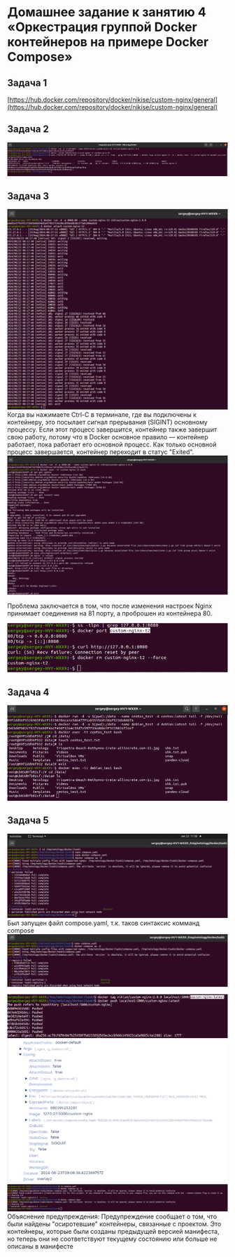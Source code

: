 # Домашнее задание к занятию 4 «Оркестрация группой Docker контейнеров на примере Docker Compose»

## Задача 1

[https://hub.docker.com/repository/docker/nikise/custom-nginx/general](https://hub.docker.com/repository/docker/nikise/custom-nginx/general)

## Задача 2

![task2](https://github.com/SeNike/Study_24/blob/main/02.Docker/task2.png)

## Задача 3
![task3-0.png](https://github.com/SeNike/Study_24/blob/main/02.Docker/task3.0.png)
Когда вы нажимаете Ctrl-C в терминале, где вы подключены к контейнеру, это посылает сигнал прерывания (SIGINT) основному процессу. Если этот процесс завершится, контейнер также завершит свою работу, потому что в Docker основное правило — контейнер работает, пока работает его основной процесс. Как только основной процесс завершается, контейнер переходит в статус "Exited".
![task3-1.png](https://github.com/SeNike/Study_24/blob/main/02.Docker/task3.1.png)

Проблема заключается в том, что после изменения настроек Nginx принимает соединения на 81 порту, а проброшен из контейнера 80.

![task3-2.png](https://github.com/SeNike/Study_24/blob/main/02.Docker/task3.2.png)

## Задача 4

![task4](https://github.com/SeNike/Study_24/blob/main/02.Docker/task4.png)

## Задача 5

![task5-1.png](https://github.com/SeNike/Study_24/blob/main/02.Docker/task5.1.png)
Был запущен файл compose.yaml, т.к. таков синтаксис комманд compose
![task5-2.png](https://github.com/SeNike/Study_24/blob/main/02.Docker/task5.2.png)

![task5-3.png](https://github.com/SeNike/Study_24/blob/main/02.Docker/task5.3.png)
![task5-4.png](https://github.com/SeNike/Study_24/blob/main/02.Docker/task5.4.png)
![task5-5.png](https://github.com/SeNike/Study_24/blob/main/02.Docker/task5.5.png)
Объяснение предупреждения:
Предупреждение сообщает о том, что были найдены "осиротевшие" контейнеры, связанные с проектом. Это контейнеры, которые были созданы предыдущей версией манифеста, но теперь они не соответствуют текущему состоянию или больше не описаны в манифесте 
